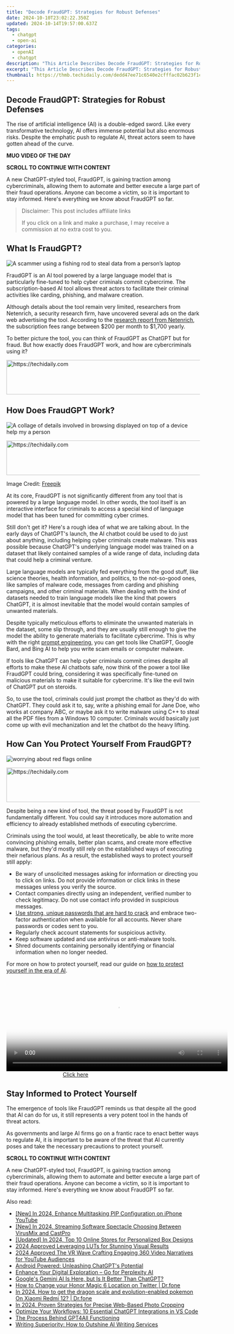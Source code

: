 ```yaml
---
title: "Decode FraudGPT: Strategies for Robust Defenses"
date: 2024-10-10T23:02:22.350Z
updated: 2024-10-14T19:57:00.637Z
tags:
  - chatgpt
  - open-ai
categories:
  - openAI
  - chatgpt
description: "This Article Describes Decode FraudGPT: Strategies for Robust Defenses"
excerpt: "This Article Describes Decode FraudGPT: Strategies for Robust Defenses"
thumbnail: https://thmb.techidaily.com/dedd47ee71c6540e2cfffac02b623f1cf3c7cf338a66452083b2b419452eed1f.jpg
---
```


## Decode FraudGPT: Strategies for Robust Defenses

 The rise of artificial intelligence (AI) is a double-edged sword. Like every transformative technology, AI offers immense potential but also enormous risks. Despite the emphatic push to regulate AI, threat actors seem to have gotten ahead of the curve.

**MUO VIDEO OF THE DAY**

**SCROLL TO CONTINUE WITH CONTENT**

 A new ChatGPT-styled tool, FraudGPT, is gaining traction among cybercriminals, allowing them to automate and better execute a large part of their fraud operations. Anyone can become a victim, so it is important to stay informed. Here's everything we know about FraudGPT so far.

>  Disclaimer: This post includes affiliate links
>
>  If you click on a link and make a purchase, I may receive a commission at no extra cost to you.
>

## What Is FraudGPT?

![A scammer using a fishing rod to steal data from a person’s laptop](https://static1.makeuseofimages.com/wordpress/wp-content/uploads/2023/04/scammer-using-a-fishing-rod-to-steal-data.jpg)

 FraudGPT is an AI tool powered by a large language model that is particularly fine-tuned to help cyber criminals commit cybercrime. The subscription-based AI tool allows threat actors to facilitate their criminal activities like carding, phishing, and malware creation.

 Although details about the tool remain very limited, researchers from Netenrich, a security research firm, have uncovered several ads on the dark web advertising the tool. According to the [research report from Netenrich](https://netenrich.com/blog/fraudgpt-the-villain-avatar-of-chatgpt), the subscription fees range between $200 per month to $1,700 yearly.

 To better picture the tool, you can think of FraudGPT as ChatGPT but for fraud. But how exactly does FraudGPT work, and how are cybercriminals using it?

<!-- affiliate ads begin -->
<a href="https://wigfever.sjv.io/c/5597632/2014859/22899" target="_top" id="2014859">
  <img src="//a.impactradius-go.com/display-ad/22899-2014859" border="0" alt="https://techidaily.com" width="728" height="90"/>
</a>
<img height="0" width="0" src="https://wigfever.sjv.io/i/5597632/2014859/22899" style="position:absolute;visibility:hidden;" border="0" />
<!-- affiliate ads end -->

## How Does FraudGPT Work?

![A collage of details involved in browsing displayed on top of a device help my a person](https://static1.makeuseofimages.com/wordpress/wp-content/uploads/2023/07/web-of-trust.jpg)

<!-- affiliate ads begin -->
<a href="https://appsumo.8odi.net/c/5597632/2111995/7443" target="_top" id="2111995">
  <img src="//a.impactradius-go.com/display-ad/7443-2111995" border="0" alt="https://techidaily.com" width="728" height="90"/>
</a>
<img height="0" width="0" src="https://appsumo.8odi.net/i/5597632/2111995/7443" style="position:absolute;visibility:hidden;" border="0" />
<!-- affiliate ads end -->

Image Credit: [Freepik](https://www.freepik.com/free-photo/standard-quality-control-collage-concept%5F30589263.htm#query=safe%20browsing&position=45&from%5Fview=search&track=ais)

 At its core, FraudGPT is not significantly different from any tool that is powered by a large language model. In other words, the tool itself is an interactive interface for criminals to access a special kind of language model that has been tuned for committing cyber crimes.

 Still don't get it? Here's a rough idea of what we are talking about. In the early days of ChatGPT's launch, the AI chatbot could be used to do just about anything, including helping cyber criminals create malware. This was possible because ChatGPT's underlying language model was trained on a dataset that likely contained samples of a wide range of data, including data that could help a criminal venture.

 Large language models are typically fed everything from the good stuff, like science theories, health information, and politics, to the not-so-good ones, like samples of malware code, messages from carding and phishing campaigns, and other criminal materials. When dealing with the kind of datasets needed to train language models like the kind that powers ChatGPT, it is almost inevitable that the model would contain samples of unwanted materials.

 Despite typically meticulous efforts to eliminate the unwanted materials in the dataset, some slip through, and they are usually still enough to give the model the ability to generate materials to facilitate cybercrime. This is why with the right [prompt engineering](https://www.makeuseof.com/what-is-ai-prompt-engineering-career/), you can get tools like ChatGPT, Google Bard, and Bing AI to help you write scam emails or computer malware.

 If tools like ChatGPT can help cyber criminals commit crimes despite all efforts to make these AI chatbots safe, now think of the power a tool like FraudGPT could bring, considering it was specifically fine-tuned on malicious materials to make it suitable for cybercrime. It's like the evil twin of ChatGPT put on steroids.

 So, to use the tool, criminals could just prompt the chatbot as they'd do with ChatGPT. They could ask it to, say, write a phishing email for Jane Doe, who works at company ABC, or maybe ask it to write malware using C++ to steal all the PDF files from a Windows 10 computer. Criminals would basically just come up with evil mechanization and let the chatbot do the heavy lifting.

## How Can You Protect Yourself From FraudGPT?

![worrying about red flags online](https://static1.makeuseofimages.com/wordpress/wp-content/uploads/2023/06/thinking-person-using-laptop.jpg)

<!-- affiliate ads begin -->
<a href="https://review-au.sjv.io/c/5597632/2135316/14409" target="_top" id="2135316">
  <img src="//a.impactradius-go.com/display-ad/14409-2135316" border="0" alt="https://techidaily.com" width="728" height="90"/>
</a>
<img height="0" width="0" src="https://review-au.sjv.io/i/5597632/2135316/14409" style="position:absolute;visibility:hidden;" border="0" />
<!-- affiliate ads end -->

 Despite being a new kind of tool, the threat posed by FraudGPT is not fundamentally different. You could say it introduces more automation and efficiency to already established methods of executing cybercrime.

 Criminals using the tool would, at least theoretically, be able to write more convincing phishing emails, better plan scams, and create more effective malware, but they'd mostly still rely on the established ways of executing their nefarious plans. As a result, the established ways to protect yourself still apply:

* Be wary of unsolicited messages asking for information or directing you to click on links. Do not provide information or click links in these messages unless you verify the source.
* Contact companies directly using an independent, verified number to check legitimacy. Do not use contact info provided in suspicious messages.
* [Use strong, unique passwords that are hard to crack](https://www.makeuseof.com/tag/6-tips-for-creating-an-unbreakable-password-that-you-can-remember/) and embrace two-factor authentication when available for all accounts. Never share passwords or codes sent to you.
* Regularly check account statements for suspicious activity.
* Keep software updated and use antivirus or anti-malware tools.
* Shred documents containing personally identifying or financial information when no longer needed.

 For more on how to protect yourself, read our guide on [how to protect yourself in the era of AI](https://www.makeuseof.com/how-to-protect-privacy-ai/).

<!-- affiliate ads begin -->
<span id="1982508">
					<video width="576" height="240" style="cursor:pointer"
           poster="//a.impactradius-go.com/display-clicktoplayimage/1982508.png"
           onclick="if(!this.playClicked){this.play();this.setAttribute('controls',true);this.playClicked=true;}">
	   <source src="//a.impactradius-go.com/display-ad/22993-1982508">
	   <img src="//a.impactradius-go.com/display-clicktoplayimage/1982508.png" style="border: none; height: 100%; width: 100%; object-fit: contain">
	</video>
	<div style="width:360px;text-align:center"><a href="javascript:window.open(decodeURIComponent('https%3A%2F%2Fhomestyler.sjv.io%2Fc%2F5597632%2F1982508%2F22993'), '_blank');void(0);">Click here</a></div>
</span>
<img height="0" width="0" src="https://imp.pxf.io/i/5597632/1982508/22993" style="position:absolute;visibility:hidden;" border="0" />
<!-- affiliate ads end -->

## Stay Informed to Protect Yourself

 The emergence of tools like FraudGPT reminds us that despite all the good that AI can do for us, it still represents a very potent tool in the hands of threat actors.

 As governments and large AI firms go on a frantic race to enact better ways to regulate AI, it is important to be aware of the threat that AI currently poses and take the necessary precautions to protect yourself.

**SCROLL TO CONTINUE WITH CONTENT**

 A new ChatGPT-styled tool, FraudGPT, is gaining traction among cybercriminals, allowing them to automate and better execute a large part of their fraud operations. Anyone can become a victim, so it is important to stay informed. Here's everything we know about FraudGPT so far.

<ins class="adsbygoogle"
     style="display:block"
     data-ad-format="autorelaxed"
     data-ad-client="ca-pub-7571918770474297"
     data-ad-slot="1223367746"></ins>

<ins class="adsbygoogle"
     style="display:block"
     data-ad-client="ca-pub-7571918770474297"
     data-ad-slot="8358498916"
     data-ad-format="auto"
     data-full-width-responsive="true"></ins>

<span class="atpl-alsoreadstyle">Also read:</span>
<div><ul>
<li><a href="https://fox-helps.techidaily.com/new-in-2024-enhance-multitasking-pip-configuration-on-iphone-youtube/"><u>[New] In 2024, Enhance Multitasking PIP Configuration on iPhone YouTube</u></a></li>
<li><a href="https://vp-tips.techidaily.com/new-in-2024-streaming-software-spectacle-choosing-between-virusmix-and-castpro/"><u>[New] In 2024, Streaming Software Spectacle Choosing Between VirusMix and CastPro</u></a></li>
<li><a href="https://fox-boxes.techidaily.com/updated-in-2024-top-10-online-stores-for-personalized-box-designs/"><u>[Updated] In 2024, Top 10 Online Stores for Personalized Box Designs</u></a></li>
<li><a href="https://extra-skills.techidaily.com/2024-approved-leveraging-luts-for-stunning-visual-results/"><u>2024 Approved Leveraging LUTs for Stunning Visual Results</u></a></li>
<li><a href="https://youtube-sure.techidaily.com/approved-the-vr-wave-crafting-engaging-360-video-narratives-for-youtube-audiences/"><u>2024 Approved The VR Wave Crafting Engaging 360 Video Narratives for YouTube Audiences</u></a></li>
<li><a href="https://tech-savvy.techidaily.com/android-powered-unleashing-chatgpts-potential/"><u>Android Powered: Unleashing ChatGPT's Potential</u></a></li>
<li><a href="https://tech-savvy.techidaily.com/enhance-your-digital-exploration-go-for-perplexity-ai/"><u>Enhance Your Digital Exploration – Go for Perplexity AI</u></a></li>
<li><a href="https://tech-savvy.techidaily.com/googles-gemini-ai-is-here-but-is-it-better-than-chatgpt/"><u>Google's Gemini AI Is Here, but Is It Better Than ChatGPT?</u></a></li>
<li><a href="https://location-social.techidaily.com/how-to-change-your-honor-magic-6-location-on-twitter-drfone-by-drfone-virtual-android/"><u>How to Change your Honor Magic 6 Location on Twitter | Dr.fone</u></a></li>
<li><a href="https://android-pokemon-go.techidaily.com/in-2024-how-to-get-the-dragon-scale-and-evolution-enabled-pokemon-on-xiaomi-redmi-12-drfone-by-drfone-virtual-android/"><u>In 2024, How to get the dragon scale and evolution-enabled pokemon On Xiaomi Redmi 12? | Dr.fone</u></a></li>
<li><a href="https://extra-support.techidaily.com/in-2024-proven-strategies-for-precise-web-based-photo-cropping/"><u>In 2024, Proven Strategies for Precise Web-Based Photo Cropping</u></a></li>
<li><a href="https://tech-savvy.techidaily.com/optimize-your-workflows-10-essential-chatgpt-integrations-in-vs-code/"><u>Optimize Your Workflows: 10 Essential ChatGPT Integrations in VS Code</u></a></li>
<li><a href="https://tech-savvy.techidaily.com/the-process-behind-gpt4all-functioning/"><u>The Process Behind GPT4All Functioning</u></a></li>
<li><a href="https://tech-savvy.techidaily.com/writing-superiority-how-to-outshine-ai-writing-services/"><u>Writing Superiority: How to Outshine AI Writing Services</u></a></li>
</ul></div>


